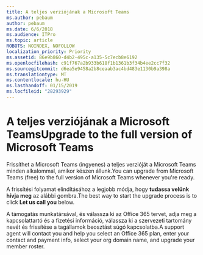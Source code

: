 ```yaml
---
title: A teljes verziójának a Microsoft Teams
ms.author: pebaum
author: pebaum
ms.date: 6/6/2018
ms.audience: ITPro
ms.topic: article
ROBOTS: NOINDEX, NOFOLLOW
localization_priority: Priority
ms.assetid: 86e9b860-d4b2-495c-a135-5c7ecb8e6192
ms.openlocfilehash: c91f767a2b933b618f1b1361b3f34b4ee2cc7f32
ms.sourcegitcommit: d6ea5e9458a2b8ceaab3ac4bd483e1130b9a398a
ms.translationtype: MT
ms.contentlocale: hu-HU
ms.lasthandoff: 01/15/2019
ms.locfileid: "28293929"
---
```

# <a name="upgrade-to-the-full-version-of-microsoft-teams"></a><span data-ttu-id="ef10c-102">A teljes verziójának a Microsoft Teams</span><span class="sxs-lookup"><span data-stu-id="ef10c-102">Upgrade to the full version of Microsoft Teams</span></span>

<span data-ttu-id="ef10c-103">Frissíthet a Microsoft Teams (ingyenes) a teljes verzióját a Microsoft Teams minden alkalommal, amikor készen állunk.</span><span class="sxs-lookup"><span data-stu-id="ef10c-103">You can upgrade from Microsoft Teams (free) to the full version of Microsoft Teams whenever you're ready.</span></span>
  
<span data-ttu-id="ef10c-104">A frissítési folyamat elindításához a legjobb módja, hogy **tudassa velünk hívja meg** az alábbi gombra.</span><span class="sxs-lookup"><span data-stu-id="ef10c-104">The best way to start the upgrade process is to click **Let us call you** below.</span></span> 
  
<span data-ttu-id="ef10c-105">A támogatás munkatársával, és válassza ki az Office 365 tervet, adja meg a kapcsolattartó és a fizetési információ, válassza ki a szervezeti tartomány nevét és frissítése a tagállamok beosztást súgó kapcsolatba.</span><span class="sxs-lookup"><span data-stu-id="ef10c-105">A support agent will contact you and help you select an Office 365 plan, enter your contact and payment info, select your org domain name, and upgrade your member roster.</span></span>
  

